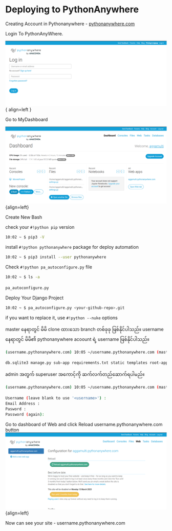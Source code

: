 # Deploying to PythonAnywhere

Creating Account in Pythonanywhere - [pythonanywhere.com](https://www.pythonanywhere.com/)

Login To PythonAnyWhere.

![Login to Pythonanywhere](https://github.com/HanZawNyein/deploy-django-to-python-anywhere/blob/main/images/login.png?raw=true){ align=left }

Go to MyDashboard

![Dashboard](https://github.com/HanZawNyein/deploy-django-to-python-anywhere/blob/main/images/dashboard.png?raw=true){align=left}

Create New Bash

check your `#!python pip` version

```bash
10:02 ~ $ pip3 -V
```

install `#!python pythonanywhere` package for deploy automation

```bash
10:02 ~ $ pip3 install --user pythonanywhere
```

Check `#!python pa_autoconfigure.py` file

```bash
10:02 ~ $ ls -a

pa_autoconfigure.py
```

Deploy Your Django Project

```bash
10:02 ~ $ pa_autoconfigure.py <your-github-repo>.git
```

if you want to replace it, use `#!python --nuke` options

master နေရာတွင် မိမိ clone ထားသော branch တစ်ခုခု ဖြစ်နိုင်ပါသည်။ username နေရာတွင် မိမိ၏ pythonanywhere acoount ရဲ့ username ဖြစ်နိုင်ပါသည်။

```bash
(username.pythonanywhere.com) 10:05 ~/username.pythonanywhere.com (master) $ ls

db.sqlite3 manage.py sub-app requirements.txt static templates root-app
```

admin အတွက် superuser အကောင့်ကို ဆက်လက်တည်ဆောက်ရပါမည်။

```bash
(username.pythonanywhere.com) 10:05 ~/username.pythonanywhere.com (master) $ python3 manage.py createsuperuser

Username (leave blank to use '<username>') :
Email Address :
Pasword :
Password (again):
```

Go to dashboard of Web and click Reload username.pythonanywhere.com button
![Dashboard of Web](https://github.com/HanZawNyein/deploy-django-to-python-anywhere/blob/main/images/reload_button.png?raw=true){align=left}


Now can see your site - username.pythonanywhere.com